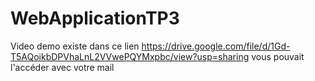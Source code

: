 # WebApplicationTP3
Video demo existe dans ce lien
https://drive.google.com/file/d/1Gd-T5AQoikbDPVhaLnL2VVwePQYMxpbc/view?usp=sharing
vous pouvait l'accéder avec votre mail

